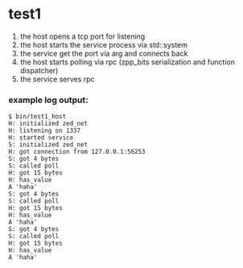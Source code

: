 # test1

1. the host opens a tcp port for listening
2. the host starts the service process via std::system
3. the service get the port via arg and connects back
4. the host starts polling via rpc (zpp_bits serialization and function dispatcher)
5. the service serves rpc

### example log output:
```
$ bin/test1_host
H: initialized zed_net
H: listening on 1337
H: started service
S: initialized zed_net
H: got connection from 127.0.0.1:56253
S: got 4 bytes
S: called poll
H: got 15 bytes
H: has_value
A 'haha'
S: got 4 bytes
S: called poll
H: got 15 bytes
H: has_value
A 'haha'
S: got 4 bytes
S: called poll
H: got 15 bytes
H: has_value
A 'haha'
```

